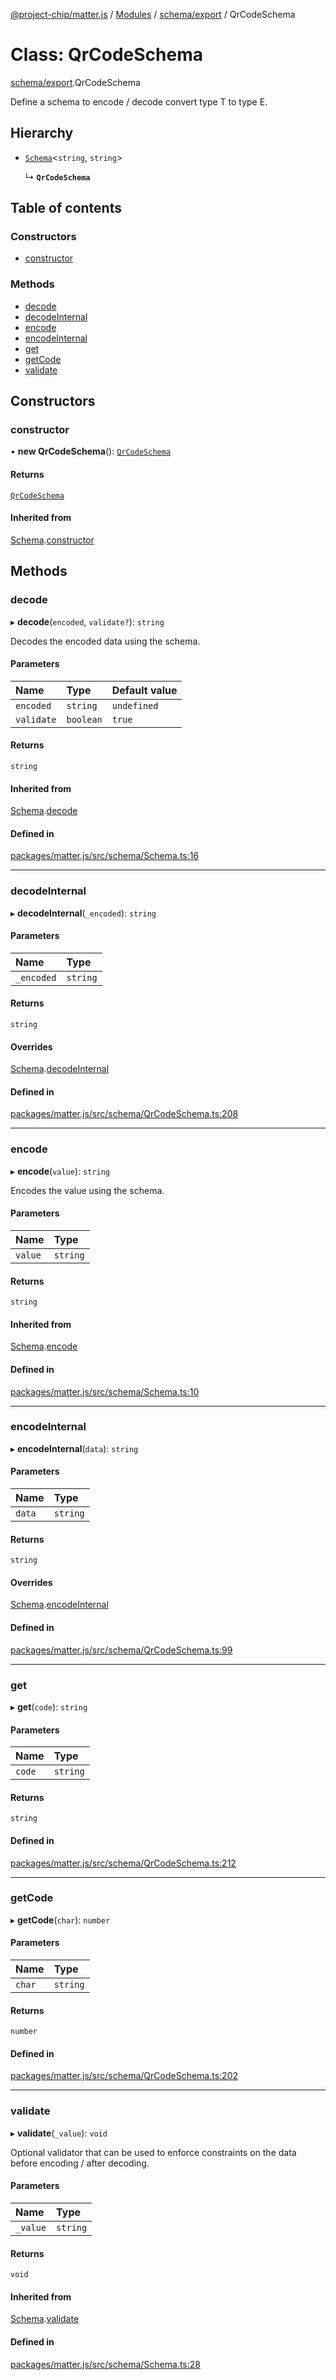 [@project-chip/matter.js](../README.md) / [Modules](../modules.md) / [schema/export](../modules/schema_export.md) / QrCodeSchema

# Class: QrCodeSchema

[schema/export](../modules/schema_export.md).QrCodeSchema

Define a schema to encode / decode convert type T to type E.

## Hierarchy

- [`Schema`](schema_export.Schema.md)\<`string`, `string`\>

  ↳ **`QrCodeSchema`**

## Table of contents

### Constructors

- [constructor](schema_export.QrCodeSchema.md#constructor)

### Methods

- [decode](schema_export.QrCodeSchema.md#decode)
- [decodeInternal](schema_export.QrCodeSchema.md#decodeinternal)
- [encode](schema_export.QrCodeSchema.md#encode)
- [encodeInternal](schema_export.QrCodeSchema.md#encodeinternal)
- [get](schema_export.QrCodeSchema.md#get)
- [getCode](schema_export.QrCodeSchema.md#getcode)
- [validate](schema_export.QrCodeSchema.md#validate)

## Constructors

### constructor

• **new QrCodeSchema**(): [`QrCodeSchema`](schema_export.QrCodeSchema.md)

#### Returns

[`QrCodeSchema`](schema_export.QrCodeSchema.md)

#### Inherited from

[Schema](schema_export.Schema.md).[constructor](schema_export.Schema.md#constructor)

## Methods

### decode

▸ **decode**(`encoded`, `validate?`): `string`

Decodes the encoded data using the schema.

#### Parameters

| Name | Type | Default value |
| :------ | :------ | :------ |
| `encoded` | `string` | `undefined` |
| `validate` | `boolean` | `true` |

#### Returns

`string`

#### Inherited from

[Schema](schema_export.Schema.md).[decode](schema_export.Schema.md#decode)

#### Defined in

[packages/matter.js/src/schema/Schema.ts:16](https://github.com/project-chip/matter.js/blob/0c058ae17fdba4c0b89b8b13c309011d51782299/packages/matter.js/src/schema/Schema.ts#L16)

___

### decodeInternal

▸ **decodeInternal**(`_encoded`): `string`

#### Parameters

| Name | Type |
| :------ | :------ |
| `_encoded` | `string` |

#### Returns

`string`

#### Overrides

[Schema](schema_export.Schema.md).[decodeInternal](schema_export.Schema.md#decodeinternal)

#### Defined in

[packages/matter.js/src/schema/QrCodeSchema.ts:208](https://github.com/project-chip/matter.js/blob/0c058ae17fdba4c0b89b8b13c309011d51782299/packages/matter.js/src/schema/QrCodeSchema.ts#L208)

___

### encode

▸ **encode**(`value`): `string`

Encodes the value using the schema.

#### Parameters

| Name | Type |
| :------ | :------ |
| `value` | `string` |

#### Returns

`string`

#### Inherited from

[Schema](schema_export.Schema.md).[encode](schema_export.Schema.md#encode)

#### Defined in

[packages/matter.js/src/schema/Schema.ts:10](https://github.com/project-chip/matter.js/blob/0c058ae17fdba4c0b89b8b13c309011d51782299/packages/matter.js/src/schema/Schema.ts#L10)

___

### encodeInternal

▸ **encodeInternal**(`data`): `string`

#### Parameters

| Name | Type |
| :------ | :------ |
| `data` | `string` |

#### Returns

`string`

#### Overrides

[Schema](schema_export.Schema.md).[encodeInternal](schema_export.Schema.md#encodeinternal)

#### Defined in

[packages/matter.js/src/schema/QrCodeSchema.ts:99](https://github.com/project-chip/matter.js/blob/0c058ae17fdba4c0b89b8b13c309011d51782299/packages/matter.js/src/schema/QrCodeSchema.ts#L99)

___

### get

▸ **get**(`code`): `string`

#### Parameters

| Name | Type |
| :------ | :------ |
| `code` | `string` |

#### Returns

`string`

#### Defined in

[packages/matter.js/src/schema/QrCodeSchema.ts:212](https://github.com/project-chip/matter.js/blob/0c058ae17fdba4c0b89b8b13c309011d51782299/packages/matter.js/src/schema/QrCodeSchema.ts#L212)

___

### getCode

▸ **getCode**(`char`): `number`

#### Parameters

| Name | Type |
| :------ | :------ |
| `char` | `string` |

#### Returns

`number`

#### Defined in

[packages/matter.js/src/schema/QrCodeSchema.ts:202](https://github.com/project-chip/matter.js/blob/0c058ae17fdba4c0b89b8b13c309011d51782299/packages/matter.js/src/schema/QrCodeSchema.ts#L202)

___

### validate

▸ **validate**(`_value`): `void`

Optional validator that can be used to enforce constraints on the data before encoding / after decoding.

#### Parameters

| Name | Type |
| :------ | :------ |
| `_value` | `string` |

#### Returns

`void`

#### Inherited from

[Schema](schema_export.Schema.md).[validate](schema_export.Schema.md#validate)

#### Defined in

[packages/matter.js/src/schema/Schema.ts:28](https://github.com/project-chip/matter.js/blob/0c058ae17fdba4c0b89b8b13c309011d51782299/packages/matter.js/src/schema/Schema.ts#L28)
